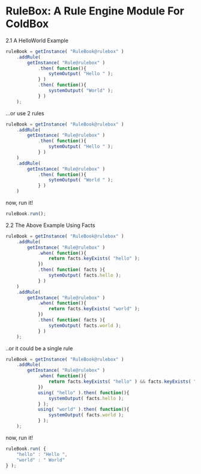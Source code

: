 # RuleBox: A Rule Engine Module For ColdBox


2.1 A HelloWorld Example

```js
ruleBook = getInstance( "RuleBook@rulebox" )
    .addRule(
		getInstance( "Rule@rulebox" )
			.then( function(){
				sytemOutput( "Hello " );
			} )
			.then( function(){
				systemOutput( "World" );
			} )
	);
```

...or use 2 rules

```js
ruleBook = getInstance( "RuleBook@rulebox" )
    .addRule( 
		getInstance( "Rule@rulebox" )
			.then( function(){
				sytemOutput( "Hello " );
			} )
	)
	.addRule( 
		getInstance( "Rule@rulebox" )
			.then( function(){
				sytemOutput( "World " );
			} )
	)
```

now, run it!

```js
ruleBook.run();
```

2.2 The Above Example Using Facts

```js
ruleBook = getInstance( "RuleBook@rulebox" )
    .addRule( 
		getInstance( "Rule@rulebox" )
			.when( function(){
				return facts.keyExists( "hello" );
			})
			.then( function( facts ){
				sytemOutput( facts.hello );
			} )
	)
	.addRule( 
		getInstance( "Rule@rulebox" )
			.when( function(){
				return facts.keyExists( "world" );
			})
			.then( function( facts ){
				sytemOutput( facts.world );
			} )
	);
```

..or it could be a single rule

```js
ruleBook = getInstance( "RuleBook@rulebox" )
    .addRule( 
		getInstance( "Rule@rulebox" )
			.when( function(){
				return facts.keyExists( "hello" ) && facts.keyExists( "world" );
			})
			using( "hello" ).then( function(){
				systemOutput( facts.hello );
			} );
			using( "world" ).then( function(){
				systemOutput( facts.world );
			} );
	);
```

now, run it!

```js
ruleBook.run( {
	"hello" : "Hello ",
	"world" : " World"
} );
```